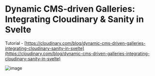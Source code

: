 # Dynamic CMS-driven Galleries: Integrating Cloudinary & Sanity in Svelte

Tutorial - [https://cloudinary.com/blog/dynamic-cms-driven-galleries-integrating-cloudinary-sanity-in-svelte](https://cloudinary.com/blog/dynamic-cms-driven-galleries-integrating-cloudinary-sanity-in-svelte)

![image](https://github.com/lelouchB/cloudinary-sanity-example/assets/45850882/fdba9678-a10c-4cb6-81fc-348f76554985)

